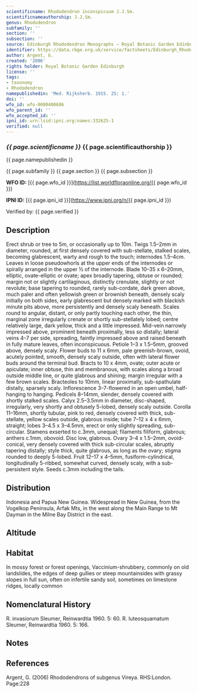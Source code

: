 ```yaml
---
scientificname: Rhododendron inconspicuum J.J.Sm.
scientificnameauthorship: J.J.Sm.
genus: Rhododendron
subfamily: ''
section: ''
subsection: ''
source: Edinburgh Rhododendron Monographs – Royal Botanic Garden Edinburgh
identifier: https://data.rbge.org.uk/service/factsheets/Edinburgh_Rhododendron_Monographs.xhtml
author: Argent, G.
created: '2006'
rights holder: Royal Botanic Garden Edinburgh
license: ''
tags:
- taxonomy
- Rhododendron
namepublishedin: 'Med. Rijksherb. 1915. 25: 1.'
doi: ''
wfo_id: wfo-0000400686
wfo_parent_id: ''
wfo_accepted_id: ''
ipni_id: urn:lsid:ipni.org:names:332625-1
verified: null
---
```

### _{{ page.scientificname }}_ {{ page.scientificauthorship }}
 {{ page.namepublishedin }}

{{ page.subfamily }} {{ page.section }} {{ page.subsection }}

**WFO ID:** [{{ page.wfo_id }}](https://list.worldfloraonline.org/{{ page.wfo_id }})

**IPNI ID:** [{{ page.ipni_id }}](https://www.ipni.org/n/{{ page.ipni_id }})

Verified by: {{ page.verified }}



## Description
Erect shrub or tree to 5m, or occasionally up to 10m. Twigs 1.5–2mm in diameter, rounded, at first densely covered with sub-stellate, stalked scales, becoming glabrescent, warty and rough to the touch; internodes 1.5–4cm. Leaves in loose pseudowhorls at the upper ends of the internodes or spirally arranged in the upper ½ of the internode. Blade 10–35 x 6–20mm, elliptic, ovate-elliptic or ovate; apex broadly tapering, obtuse or rounded; margin not or slightly cartilaginous, distinctly crenulate, slightly or not revolute; base tapering to rounded, rarely sub-cordate, dark green above, much paler and often yellowish green or brownish beneath, densely scaly initially on both sides, early glabrescent but densely marked with blackish minute pits above, more persistently and densely scaly beneath. Scales round to angular, distant, or only partly touching each other, the thin, marginal zone irregularly crenate or shortly sub-stellately lobed; centre relatively large, dark yellow, thick and a little impressed. Mid-vein narrowly impressed above, prominent beneath proximally, less so distally; lateral veins 4–7 per side, spreading, faintly impressed above and raised beneath in fully mature leaves, often inconspicuous. Petiole 1–3 x 1.5–5mm, grooved above, densely scaly. Flower buds to 11 x 6mm, pale greenish-brown, ovoid, acutely pointed, smooth, densely scaly outside, often with lateral flower buds around the terminal bud. Bracts to 10 x 4mm, ovate; outer acute or apiculate; inner obtuse, thin and membranous, with scales along a broad outside middle line, or quite glabrous and shining; margin irregular with a few brown scales. Bracteoles to 10mm, linear proximally, sub-spathulate distally, sparsely scaly. Inflorescence 3–7-flowered in an open umbel, half-hanging to hanging. Pedicels 8–14mm, slender, densely covered with shortly stalked scales. Calyx 2.5–3.5mm in diameter, disc-shaped, irregularly, very shortly and obtusely 5-lobed, densely scaly outside. Corolla 11–16mm, shortly tubular, pink to red, densely covered with thick, sub-stellate, yellow scales outside, glabrous inside; tube 7–12 x 4 x 6mm, straight; lobes 3–4.5 x 3–4.5mm, erect or only slightly spreading, sub-circular. Stamens exserted to c.3mm, unequal; filaments filiform, glabrous; anthers c.1mm, obovoid. Disc low, glabrous. Ovary 3–4 x 1.5–2mm, ovoid-conical, very densely covered with thick sub-circular scales, abruptly tapering distally; style thick, quite glabrous, as long as the ovary; stigma rounded to deeply 5-lobed. Fruit 12–17 x 4–5mm, fusiform-cylindrical, longitudinally 5-ribbed, somewhat curved, densely scaly, with a sub-persistent style. Seeds c.3mm including the tails.

## Distribution
Indonesia and Papua New Guinea. Widespread in New Guinea, from the Vogelkop Peninsula, Arfak Mts, in the west along the Main Range to Mt Dayman in the Milne Bay District in the east.

## Altitude


## Habitat
In mossy forest or forest openings, Vaccinium-shrubbery, commonly on old landslides, the edges of deep gullies or steep mountainsides with grassy slopes in full sun, often on infertile sandy soil, sometimes on limestone ridges, locally common

## Nomenclatural History
R. invasiorum Sleumer, Reinwardtia 1960. 5: 60. R. luteosquamatum Sleumer, Reinwardtia 1960. 5: 166.
                       
## Notes


## References

Argent, G. (2006) Rhododendrons of subgenus Vireya. RHS:London. Page:228
